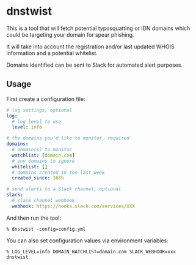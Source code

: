 # dnstwist

This is a tool that will fetch potential typosquatting or IDN domains which could be targeting your domain for spear phishing.

It will take into account the registration and/or last updated WHOIS information and a potential whitelist.

Domains identified can be sent to Slack for automated alert purposes.

## Usage

First create a configuration file:
```yaml
# log settings, optional
log:
  # log level to use
  level: info

# the domains you'd like to monitor, required
domains:
  # domain(s) to monitor
  watchlist: [domain.com]
  # any domains to ignore
  whitelist: []
  # domains created in the last week
  created_since: 168h

# send alerts to a Slack channel, optional
slack:
  # slack channel webhook
  webhook: https://hooks.slack.com/services/XXX
```

And then run the tool:
```shell
% dnstwist -config=config.yml
```

You can also set configuration values via environment variables:

```shell
% LOG_LEVEL=info DOMAIN_WATCHLIST=domain.com SLACK_WEBHOOK=xxx dnstwist
```